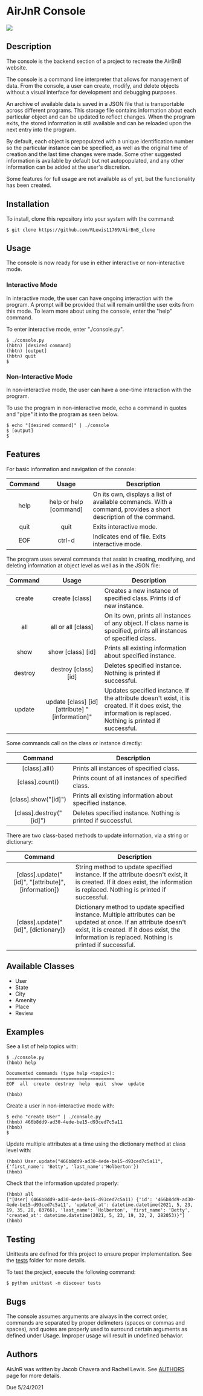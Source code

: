 # AirJnR Console

![](https://holbertonintranet.s3.amazonaws.com/uploads/medias/2018/6/65f4a1dd9c51265f49d0.png?X-Amz-Algorithm=AWS4-HMAC-SHA256&X-Amz-Credential=AKIARDDGGGOUWMNL5ANN%2F20210523%2Fus-east-1%2Fs3%2Faws4_request&X-Amz-Date=20210523T183726Z&X-Amz-Expires=86400&X-Amz-SignedHeaders=host&X-Amz-Signature=f9dbfc52232268633f8b4f7cc510bb8b3dfde1569c6f4c52495f8a86af9720a9)

## Description

The console is the backend section of a project to recreate the AirBnB website.

The console is a command line interpreter that allows for management of data. From the console, a user can create, modify, and delete objects without a visual interface for development and debugging purposes.

An archive of available data is saved in a JSON file that is transportable across different programs. This storage file contains information about each particular object and can be updated to reflect changes. When the program exits, the stored information is still available and can be reloaded upon the next entry into the program.

By default, each object is prepopulated with a unique identification number so the particular instance can be specified, as well as the original time of creation and the last time changes were made. Some other suggested information is available by default but not autopopulated, and any other information can be added at the user's discretion.

Some features for full usage are not available as of yet, but the functionality has been created.

## Installation

To install, clone this repository into your system with the command:

```
$ git clone https://github.com/RLewis11769/AirBnB_clone
```

## Usage

The console is now ready for use in either interactive or non-interactive mode.
### Interactive Mode

In interactive mode, the user can have ongoing interaction with the program. A prompt will be provided that will remain until the user exits from this mode. To learn more about using the console, enter the "help" command.

To enter interactive mode, enter "./console.py".

```
$ ./console.py
(hbtn) [desired command]
(hbtn) [output]
(hbtn) quit
$
```

### Non-Interactive Mode

In non-interactive mode, the user can have a one-time interaction with the program.

To use the program in non-interactive mode, echo a command in quotes and "pipe" it into the program as seen below.

```
$ echo "[desired command]" | ./console
$ [output]
$
```

## Features

For basic information and navigation of the console:

| Command | Usage | Description |
|:-------:|:-----:|-------------|
| help | help or help [command] | On its own, displays a list of available commands. With a command, provides a short description of the command. |
| quit| quit | Exits interactive mode. |
| EOF | ctrl-d | Indicates end of file. Exits interactive mode. |

The program uses several commands that assist in creating, modifying, and deleting information at object level as well as in the JSON file:

| Command | Usage | Description |
|:-------:|:-----:|-------------|
| create | create [class] | Creates a new instance of specified class. Prints id of new instance. |
| all | all or all [class] | On its own, prints all instances of any object. If class name is specified, prints all instances of specified class. |
| show | show [class] [id] | Prints all existing information about specified instance. |
| destroy | destroy [class] [id] | Deletes specified instance. Nothing is printed if successful. |
| update | update [class] [id] [attribute] "[information]" | Updates specified instance. If the attribute doesn't exist, it is created. If it does exist, the information is replaced. Nothing is printed if successful. |

Some commands call on the class or instance directly:

| Command | Description |
|:-------:|-------------|
| [class].all() | Prints all instances of specified class. |
| [class].count() | Prints count of all instances of specified class. |
| [class].show("[id]") | Prints all existing information about specified instance. |
| [class].destroy("[id]") | Deletes specified instance. Nothing is printed if successful. |

There are two class-based methods to update information, via a string or dictionary:

| Command | Description |
|:-------:|-------------|
| [class].update("[id]", "[attribute]", [information]) | String method to update specified instance. If the attribute doesn't exist, it is created. If it does exist, the information is replaced. Nothing is printed if successful. |
| [class].update("[id]", [dictionary]) | Dictionary method to update specified instance. Multiple attributes can be updated at once. If an attribute doesn't exist, it is created. If it does exist, the information is replaced. Nothing is printed if successful. |

## Available Classes

- User
- State
- City
- Amenity
- Place
- Review

## Examples

See a list of help topics with:

```
$ ./console.py
(hbnb) help

Documented commands (type help <topic>):
========================================
EOF  all  create  destroy  help  quit  show  update

(hbnb)
```

Create a user in non-interactive mode with:

```
$ echo "create User" | ./console.py
(hbnb) 466b8dd9-ad30-4ede-be15-d93ced7c5a11
(hbnb)
$
```

Update multiple attributes at a time using the dictionary method at class level with:

```
(hbnb) User.update("466b8dd9-ad30-4ede-be15-d93ced7c5a11", {'first_name': 'Betty', 'last_name':'Holberton'})
(hbnb)
```

Check that the information updated properly:
```
(hbnb) all
["[User] (466b8dd9-ad30-4ede-be15-d93ced7c5a11) {'id': '466b8dd9-ad30-4ede-be15-d93ced7c5a11', 'updated_at': datetime.datetime(2021, 5, 23, 19, 35, 28, 83766), 'last_name': 'Holberton', 'first_name': 'Betty', 'created_at': datetime.datetime(2021, 5, 23, 19, 32, 2, 282053)}"]
(hbnb)
```

## Testing

Unittests are defined for this project to ensure proper implementation. See the [tests](https://github.com/RLewis11769/AirBnB_clone/tree/main/tests) folder for more details.

To test the project, execute the following command:

```
$ python unittest -m discover tests
```

## Bugs

The console assumes arguments are always in the correct order, commands are separated by proper delimeters (spaces or commas and spaces), and quotes are properly used to surround certain arguments as defined under Usage. Improper usage will result in undefined behavior.

## Authors

AirJnR was written by Jacob Chavera and Rachel Lewis. See [AUTHORS](https://github.com/RLewis11769/AirBnB_clone/blob/main/AUTHORS) page for more details.

Due 5/24/2021
